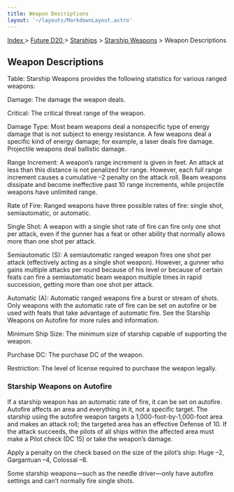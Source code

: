 ```yaml
---
title: Weapon Descriptions
layout: '~/layouts/MarkdownLayout.astro'
---
```


[ Index ](/) > [ Future D20 ](/future.d20.srd) > [Starships](/future.d20.srd/starships) > [Starship Weapons](/future.d20.srd/starships/starship) > Weapon Descriptions

## Weapon Descriptions

Table: Starship Weapons provides the following statistics for various ranged
weapons:

Damage: The damage the weapon deals.

Critical: The critical threat range of the weapon.

Damage Type: Most beam weapons deal a nonspecific type of energy damage that
is not subject to energy resistance. A few weapons deal a specific kind of
energy damage; for example, a laser deals fire damage. Projectile weapons deal
ballistic damage.

Range Increment: A weapon’s range increment is given in feet. An attack at
less than this distance is not penalized for range. However, each full range
increment causes a cumulative –2 penalty on the attack roll. Beam weapons
dissipate and become ineffective past 10 range increments, while projectile
weapons have unlimited range.

Rate of Fire: Ranged weapons have three possible rates of fire: single shot,
semiautomatic, or automatic.

Single Shot: A weapon with a single shot rate of fire can fire only one shot
per attack, even if the gunner has a feat or other ability that normally
allows more than one shot per attack.

Semiautomatic (S): A semiautomatic ranged weapon fires one shot per attack
(effectively acting as a single shot weapon). However, a gunner who gains
multiple attacks per round because of his level or because of certain feats
can fire a semiautomatic beam weapon multiple times in rapid succession,
getting more than one shot per attack.

Automatic (A): Automatic ranged weapons fire a burst or stream of shots. Only
weapons with the automatic rate of fire can be set on autofire or be used with
feats that take advantage of automatic fire. See the Starship Weapons on
Autofire for more rules and information.

Minimum Ship Size: The minimum size of starship capable of supporting the
weapon.

Purchase DC: The purchase DC of the weapon.

Restriction: The level of license required to purchase the weapon legally.

### Starship Weapons on Autofire

If a starship weapon has an automatic rate of fire, it can be set on autofire.
Autofire affects an area and everything in it, not a specific target. The
starship using the autofire weapon targets a 1,000-foot-by-1,000-foot area and
makes an attack roll; the targeted area has an effective Defense of 10. If the
attack succeeds, the pilots of all ships within the affected area must make a
Pilot check (DC 15) or take the weapon’s damage.

Apply a penalty on the check based on the size of the pilot’s ship: Huge –2,
Gargantuan –4, Colossal –8.

Some starship weapons—such as the needle driver—only have autofire settings
and can’t normally fire single shots.


